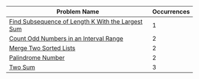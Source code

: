 | Problem Name                                                                                                           | Occurrences |
|------------------------------------------------------------------------------------------------------------------------|-------------|
| [Find Subsequence of Length K With the Largest Sum](https://leetcode.com/problems/find-subsequence-of-length-k-with-the-largest-sum/) | 1           |
| [Count Odd Numbers in an Interval Range](https://leetcode.com/problems/count-odd-numbers-in-an-interval-range/)         | 2           |
| [Merge Two Sorted Lists](https://leetcode.com/problems/merge-two-sorted-lists/)                                         | 2           |
| [Palindrome Number](https://leetcode.com/problems/palindrome-number/)                                                   | 2           |
| [Two Sum](https://leetcode.com/problems/two-sum/)                                                                       | 3           |
